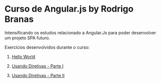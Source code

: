 # Curso de Angular.js by Rodrigo Branas

Intensificando os estudos relacionado a Angular.Js para poder desenvolver um projeto SPA futuro.

Exercícios desenvolvidos durante o curso:

1) [Hello World](https://github.com/glaucia86/curso-angularjs-rodrigo-banas/tree/master/1%20-%20Hello%20World)

2) [Usando Diretivas - Parte I](https://github.com/glaucia86/curso-angularjs-rodrigo-banas/tree/master/2%20-%20Usando%20Diretivas%20Part%20I)

3) [Usando Diretivas - Parte II]()
